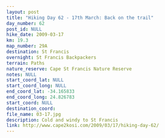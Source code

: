 ```yaml
---
layout: post
title: "Hiking Day 62 - 17th March: Back on the trail"
day_number: 62
post_id: NULL
hike_date: 2009-03-17
km: 19.3
map_number: 29A
destination: St Francis
overnight: St Francis Backpackers
terrain: Paths
nature_reserve: Cape St Francis Nature Reserve
notes: NULL
start_coord_lat: NULL
start_coord_long: NULL
end_coord_lat: -34.165833
end_coord_long: 24.826783
start_coord: NULL
destination_coord: 
file_name: 03-17.jpg
description: Cold and windy to St Francis
link: http://www.cape2kosi.com/2009/03/17/hiking-day-62/
---
```


